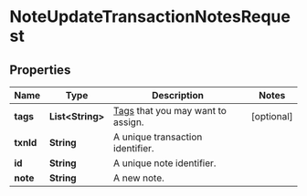 

# NoteUpdateTransactionNotesRequest


## Properties

| Name | Type | Description | Notes |
|------------ | ------------- | ------------- | -------------|
|**tags** | **List&lt;String&gt;** | [Tags](https://docs.sumsub.com/reference) that you may want to assign. |  [optional] |
|**txnId** | **String** | A unique transaction identifier. |  |
|**id** | **String** | A unique note identifier. |  |
|**note** | **String** | A new note. |  |



